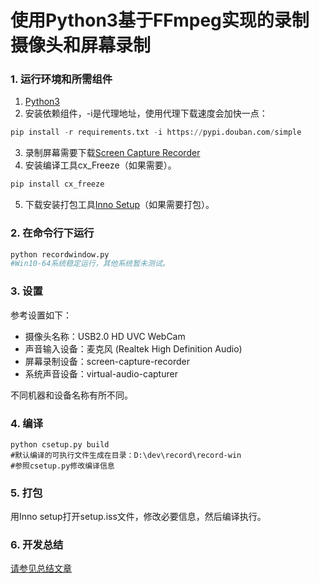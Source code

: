 # 使用Python3基于FFmpeg实现的录制摄像头和屏幕录制
### 1. 运行环境和所需组件
  1. [Python3](https://www.python.org/downloads)
  2. 安装依赖组件，-i是代理地址，使用代理下载速度会加快一点：
```python
pip install -r requirements.txt -i https://pypi.douban.com/simple
```
  3. 录制屏幕需要下载[Screen Capture Recorder](https://sourceforge.net/projects/screencapturer/)
  4. 安装编译工具cx_Freeze（如果需要）。
  ```python
  pip install cx_freeze
  ```
  5. 下载安装打包工具[Inno Setup](http://www.jrsoftware.org/isinfo.php)（如果需要打包）。
### 2. 在命令行下运行
```python
python recordwindow.py
#Win10-64系统稳定运行，其他系统暂未测试。
```
### 3. 设置
参考设置如下：
* 摄像头名称：USB2.0 HD UVC WebCam
* 声音输入设备：麦克风 (Realtek High Definition Audio)
* 屏幕录制设备：screen-capture-recorder
* 系统声音设备：virtual-audio-capturer

不同机器和设备名称有所不同。
### 4. 编译
```
python csetup.py build
#默认编译的可执行文件生成在目录：D:\dev\record\record-win
#参照csetup.py修改编译信息
```
### 5. 打包
用Inno setup打开setup.iss文件，修改必要信息，然后编译执行。
### 6. 开发总结
[请参见总结文章](https://segmentfault.com/a/1190000015409826)
